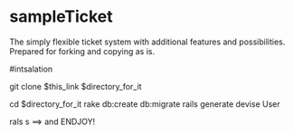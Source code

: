 # sampleTicket
The simply flexible ticket system with additional features and possibilities. 
Prepared for forking and copying as is.

#intsalation

git clone $this_link $directory_for_it

cd $directory_for_it
rake db:create db:migrate
rails generate devise User

rals s  ==> and ENDJOY!